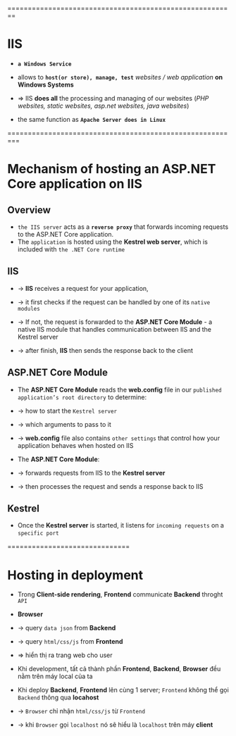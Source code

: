 ========================================================
# IIS
* **`a Windows Service`**
* allows to **`host(or store), manage, test`** _websites / web application_ **on Windows Systems**

* => IIS **does all** the processing and managing of our websites (_PHP websites, static websites, asp.net websites, java websites_)

* the same function as **`Apache Server does in Linux`**

=========================================================
# Mechanism of hosting an ASP.NET Core application on IIS
## Overview
* `the IIS server` acts as a **`reverse proxy`** that forwards incoming requests to the ASP.NET Core application. 
* The `application` is hosted using the **Kestrel web server**, which is included with `the .NET Core runtime`

## IIS
* -> **IIS** receives a request for your application,

* -> it first checks if the request can be handled by one of its `native modules` 
* -> If not, the request is forwarded to the **ASP.NET Core Module** - a native IIS module that handles communication between IIS and the Kestrel server

* -> after finish, **IIS** then sends the response back to the client

## ASP.NET Core Module
* The **ASP.NET Core Module** reads the **web.config** file in our `published application’s root directory` to determine:
* -> how to start the `Kestrel server` 
* -> which arguments to pass to it
* -> **web.config** file also contains `other settings` that control how your application behaves when hosted on IIS

* The **ASP.NET Core Module**:
* -> forwards requests from IIS to the **Kestrel server**
* -> then processes the request and sends a response back to IIS

## Kestrel
* Once the **Kestrel server** is started, it listens for `incoming requests` on a `specific port`


==============================
# Hosting in deployment
* Trong **Client-side rendering**, **Frontend** communicate **Backend** throght `API`
* **Browser** 
* -> query `data json` from **Backend**
* -> query `html/css/js` from **Frontend**
* => hiển thị ra trang web cho user

* Khi development, tất cả thành phần **Frontend**, **Backend**, **Browser** đều nằm trên máy local của ta

* Khi deploy **Backend**, **Frontend** lên cùng 1 server; `Frontend` không thể gọi `Backend` thông qua **locahost**
* -> `Browser` chỉ nhận `html/css/js` từ `Frontend`
* -> khi `Browser` gọi `localhost` nó sẽ hiểu là `localhost` trên máy **client**